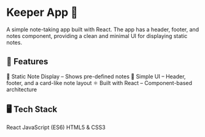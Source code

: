 # Keeper App 📝
A simple note-taking app built with React. The app has a header, footer, and notes component, providing a clean and minimal UI for displaying static notes.

## 🚀 Features
📌 Static Note Display – Shows pre-defined notes
🎨 Simple UI – Header, footer, and a card-like note layout
⚛ Built with React – Component-based architecture
## 🖥️ Tech Stack
React
JavaScript (ES6)
HTML5 & CSS3
